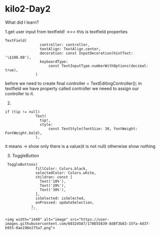 # kilo2-Day2

What did I learn?

1.get user input from textfield!
->>> this is textfield properties
``` 
TextField(
                controller: controller,
                textAlign: TextAlign.center,
                decoration: const InputDecoration(hintText: '\$100.00'),
                keyboardType:
                    const TextInputType.numberWithOptions(decimal: true),
              )
```

before we need to create 
final controller = TextEditingController();
in textfield we have property called controller we neeed to assign our controller to it. 


2.  
```
if (tip != null)
              Text(
                tip!,
                style:
                    const TextStyle(fontSize: 30, fontWeight: FontWeight.bold),
              ),
```
it means -> show only there is a value(it is not null) otherwise show nothing

3. ToggleButton
```
 ToggleButtons(
              fillColor: Colors.black,
              selectedColor: Colors.white,
              children: const [
                Text('10%'),
                Text('20%'),
                Text('30%'),
              ],
              isSelected: isSelected,
              onPressed: updateSelection,
            ),
            ```

<img width="1440" alt="image" src="https://user-images.githubusercontent.com/60324587/178655839-8d8f3b83-15fa-4d37-b955-0ae198e275a7.png">


